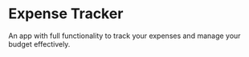 # Expense Tracker

An app with full functionality to track your expenses and manage your budget effectively.
